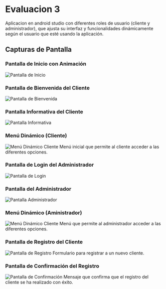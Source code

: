 # Evaluacion 3
Aplicacion en android studio con diferentes roles de usuario (cliente y administrador), que ajusta su interfaz y funcionalidades dinámicamente según el usuario que esté usando la aplicación.

## Capturas de Pantalla
### Pantalla de Inicio con Animación
![Pantalla de Inicio](https://github.com/KarlaAguila/Evaluacion3-AndroidStudio/blob/main/app/src/main/res/imagenes/1.png)


### Pantalla de Bienvenida del Cliente
![Pantalla de Bienvenida](https://github.com/KarlaAguila/Evaluacion3-AndroidStudio/blob/main/app/src/main/res/imagenes/3.png)


### Pantalla Informativa del Cliente
![Pantalla Informativa](https://github.com/KarlaAguila/Evaluacion3-AndroidStudio/blob/main/app/src/main/res/imagenes/4.png)


### Menú Dinámico (Cliente)
![Menú Dinámico Cliente](https://github.com/KarlaAguila/Evaluacion3-AndroidStudio/blob/main/app/src/main/res/imagenes/2.png)
Menú inicial que permite al cliente acceder a las diferentes opciones.

### Pantalla de Login del Administrador
![Pantalla de Login](https://github.com/KarlaAguila/Evaluacion3-AndroidStudio/blob/main/app/src/main/res/imagenes/5.png)


### Pantalla del Administrador
![Pantalla Administrador](https://github.com/KarlaAguila/Evaluacion3-AndroidStudio/blob/main/app/src/main/res/imagenes/6.png)

### Menú Dinámico (Aministrador)
![Menú Dinámico Cliente](https://github.com/KarlaAguila/Evaluacion3-AndroidStudio/blob/main/app/src/main/res/imagenes/7.png)
Menú que permite al administrador acceder a las diferentes opciones.

### Pantalla de Registro del Cliente
![Pantalla de Registro](https://github.com/KarlaAguila/Evaluacion3-AndroidStudio/blob/main/app/src/main/res/imagenes/8.png)
Formulario para registrar a un nuevo cliente.

### Pantalla de Confirmación del Registro
![Pantalla de Confirmación](https://github.com/KarlaAguila/Evaluacion3-AndroidStudio/blob/main/app/src/main/res/imagenes/9.png)
Mensaje que confirma que el registro del cliente se ha realizado con éxito.
